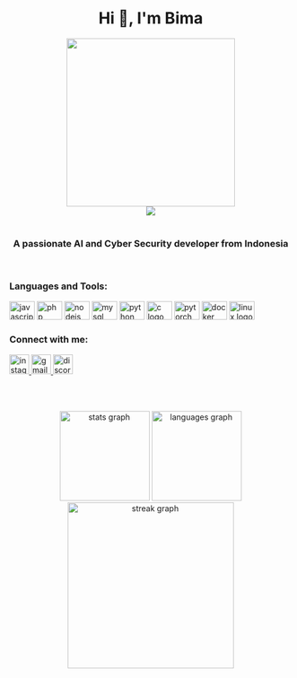 <h1 align="center">Hi 👋, I'm Bima</h1>

<div align="center">
  <img height="300" src="https://mir-s3-cdn-cf.behance.net/project_modules/max_1200/06f21a161921919.63cd7887d0a70.gif"  />
</div>

<div align="center">
  <img src="https://profile-counter.glitch.me/bimantaraz/count.svg?"/>
</div>

<br clear="both">

<h3 align="center">A passionate AI and Cyber Security developer from Indonesia</h3>

<br>

<h3 align="left">Languages and Tools:</h3>


<div align="left">
  <img src="https://cdn.jsdelivr.net/gh/devicons/devicon/icons/javascript/javascript-original.svg" height="33" width="45" alt="javascript logo"  />
  <img src="https://cdn.jsdelivr.net/gh/devicons/devicon/icons/php/php-original.svg" height="33" width="45" alt="php logo"  />
  <img src="https://cdn.jsdelivr.net/gh/devicons/devicon/icons/nodejs/nodejs-original.svg" height="33" width="45" alt="nodejs logo"  />
  <img src="https://cdn.jsdelivr.net/gh/devicons/devicon/icons/mysql/mysql-original.svg" height="33" width="45" alt="mysql logo"  />
  <img src="https://cdn.jsdelivr.net/gh/devicons/devicon/icons/python/python-original.svg" height="33" width="45" alt="python logo"  />
  <img src="https://cdn.jsdelivr.net/gh/devicons/devicon/icons/c/c-original.svg" height="33" width="45" alt="c logo"  />
  <img src="https://cdn.jsdelivr.net/gh/devicons/devicon/icons/pytorch/pytorch-original.svg" height="33" width="45" alt="pytorch logo"  />
  <img src="https://cdn.jsdelivr.net/gh/devicons/devicon/icons/docker/docker-original.svg" height="33" width="45" alt="docker logo"  />
  <img src="https://cdn.jsdelivr.net/gh/devicons/devicon/icons/linux/linux-original.svg" height="33" width="45" alt="linux logo"  />
</div>

<h3 align="left">Connect with me:</h3>

<div align="left">
  <a href="https://instagram.com/angrh_bima" target="_blank">
    <img src="https://img.shields.io/static/v1?message=Instagram&logo=instagram&label=&color=E4405F&logoColor=white&labelColor=&style=for-the-badge" height="35" alt="instagram logo"  />
  </a>
  <a href="anugrahbima663@gmail.com" target="_blank">
    <img src="https://img.shields.io/static/v1?message=Gmail&logo=gmail&label=&color=D14836&logoColor=white&labelColor=&style=for-the-badge" height="35" alt="gmail logo"  />
  </a>
  <a href="https://discord.gg/emp#5855" target="_blank">
    <img src="https://img.shields.io/static/v1?message=Discord&logo=discord&label=&color=7289DA&logoColor=white&labelColor=&style=for-the-badge" height="35" alt="discord logo"  />
  </a>
</div>

###

<br clear="both">

###

<div align="center">
  <img src="https://github-readme-stats.vercel.app/api?username=bimantaraz&hide_title=false&hide_rank=false&show_icons=true&include_all_commits=true&count_private=true&disable_animations=false&theme=dracula&locale=en&hide_border=true&order=1" height="160" alt="stats graph"  />
  <img src="https://github-readme-stats.vercel.app/api/top-langs?username=bimantaraz&locale=en&hide_title=false&layout=compact&card_width=320&langs_count=5&theme=dracula&hide_border=true&order=2" height="160" alt="languages graph"  />
  <img src="https://streak-stats.demolab.com?user=bimantaraz&locale=en&mode=daily&theme=dracula&hide_border=true&border_radius=5&order=3" height="296" alt="streak graph"  />
</div>

###

<br clear="both">
